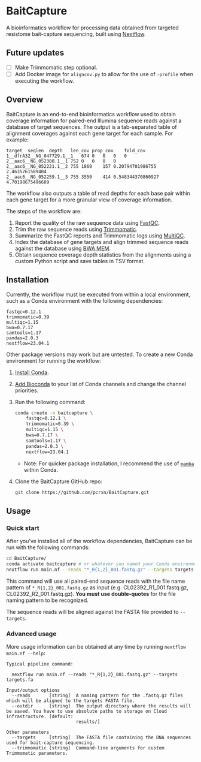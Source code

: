 # BaitCapture

A bioinformatics workflow for processing data obtained from targeted resistome bait-capture sequencing, built using [Nextflow](https://www.nextflow.io/).

## Future updates

- [ ] Make Trimmomatic step optional.
- [ ] Add Docker image for `aligncov.py` to allow for the use of `-profile` when executing the workflow.

## Overview

BaitCapture is an end-to-end bioinformatics workflow used to obtain coverage information for paired-end Illumina sequence reads against a database of target sequences.
The output is a tab-separated table of alignment coverages against each gene target for each sample.
For example:

```
target	seqlen	depth	len_cov	prop_cov	fold_cov
1__dfrA32__NG_047729.1__1	674	0	0	0	0
2__aac6__NG_052380.1__1	752	0	0	0	0
2__aac6__NG_052221.1__2	755	1860	157	0.20794701986755	2.4635761589404
2__aac6__NG_052259.1__3	755	3550	414	0.548344370860927	4.70198675496689
```

The workflow also outputs a table of read depths for each base pair within each gene target for a more granular view of coverage information.

The steps of the workflow are:

1. Report the quality of the raw sequence data using [FastQC](https://github.com/s-andrews/FastQC).
2. Trim the raw sequence reads using [Trimmomatic](https://github.com/usadellab/Trimmomatic).
3. Summarize the FastQC reports and Trimmomatic logs using [MultiQC](https://multiqc.info/).
4. Index the database of gene targets and align trimmed sequence reads against the database using [BWA MEM](https://github.com/lh3/bwa).
5. Obtain sequence coverage depth statistics from the alignments using a custom Python script and save tables in TSV format.

## Installation

Currently, the workflow must be executed from within a local environment, such as a Conda environment with the following dependencies:

```
fastqc=0.12.1
trimmomatic=0.39
multiqc=1.15
bwa=0.7.17
samtools=1.17
pandas=2.0.3
nextflow=23.04.1
```

Other package versions may work but are untested.
To create a new Conda environment for running the workflow:

1. [Install Conda](https://docs.conda.io/projects/conda/en/latest/user-guide/install/index.html).
2. [Add Bioconda](https://bioconda.github.io/#usage) to your list of Conda channels and change the channel priorities.
3. Run the following command:

    ```bash
    conda create -n baitcapture \
        fastqc=0.12.1 \
        trimmomatic=0.39 \
        multiqc=1.15 \
        bwa=0.7.17 \
        samtools=1.17 \
        pandas=2.0.3 \
        nextflow=23.04.1
    ```

   - Note: For quicker package installation, I recommend the use of [`mamba`](https://mamba.readthedocs.io/en/latest/mamba-installation.html#mamba-install) within Conda.

4. Clone the BaitCapture GitHub repo:

    ```bash
    git clone https://github.com/pcrxn/BaitCapture.git
    ```

## Usage

### Quick start

After you've installed all of the workflow dependencies, BaitCapture can be run with the following commands:

```bash
cd BaitCapture/
conda activate baitcapture # or whatever you named your Conda environment
nextflow run main.nf --reads "*_R{1,2}_001.fastq.gz" --targets targets.fa
```

This command will use all paired-end sequence reads with the file name pattern of `*_R{1,2}_001.fastq.gz` as input (e.g. CL02392_R1_001.fastq.gz, CL02392_R2_001.fastq.gz).
**You must use double-quotes** for the file naming pattern to be recognized.

The sequence reads will be aligned against the FASTA file provided to `--targets`.

### Advanced usage

More usage information can be obtained at any time by running `nextflow main.nf --help`:

```
Typical pipeline command:

  nextflow run main.nf --reads "*_R{1,2}_001.fastq.gz" --targets targets.fa

Input/output options
  --reads       [string]  A naming pattern for the .fastq.gz files which will be aligned to the targets FASTA file.
  --outdir      [string]  The output directory where the results will be saved. You have to use absolute paths to storage on Cloud infrastructure. [default: 
                          results/] 

Other parameters
  --targets     [string]  The FASTA file containing the DNA sequences used for bait-capture sequencing.
  --trimmomatic [string]  Command-line arguments for custom Trimmomatic parameters.
```